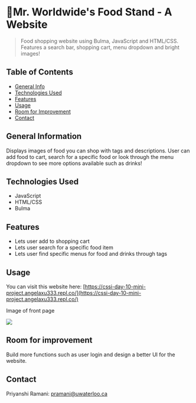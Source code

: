 # 🍹Mr. Worldwide's Food Stand - A Website

> Food shopping website using  Bulma, JavaScript and HTML/CSS. Features a search bar, shopping cart, menu dropdown and bright images!

## Table of Contents
* [General Info](#general-information)
* [Technologies Used](#technologies-used)
* [Features](#features)
* [Usage](#usage)
* [Room for Improvement](#room-for-improvement)
* [Contact](#contact)
<!-- * [License](#license) -->

## General Information
Displays images of food you can shop with tags and descriptions. User can add food to cart, search for a specific food 
or look through the menu dropdown to see more options available such as drinks!

## Technologies Used
- JavaScript
- HTML/CSS
- Bulma


## Features
- Lets user add to shopping cart
- Lets user search for a specific food item
- Lets user find specific menus for food and drinks through tags

## Usage
You can visit this website here: [https://cssi-day-10-mini-project.angelaxu333.repl.co/](https://cssi-day-10-mini-project.angelaxu333.repl.co/)

Image of front page



<img src="https://imgur.com/uffUlkz.png">


## Room for improvement
Build more functions such as user login and design a better UI for the website.


## Contact
Priyanshi Ramani: pramani@uwaterloo.ca
